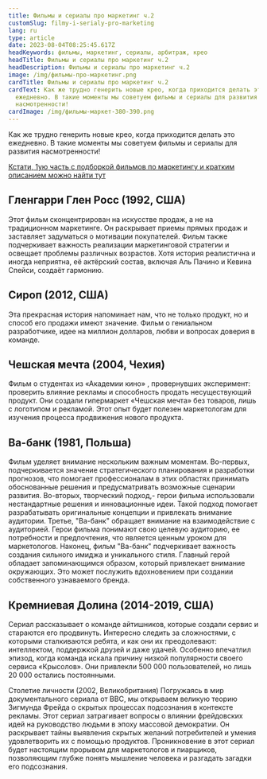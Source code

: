 ```yaml
---
title: Фильмы и сериалы про маркетинг ч.2
customSlug: filmy-i-serialy-pro-marketing
lang: ru
type: article
date: 2023-08-04T08:25:45.617Z
headKeywords: фильмы, маркетинг, сериалы, арбитраж, крео
headTitle: Фильмы и сериалы про маркетинг ч.2
headDescription: Фильмы и сериалы про маркетинг ч.2
image: /img/фильмы-про-маркетинг.png
cardTitle: Фильмы и сериалы про маркетинг ч.2
cardText: Как же трудно генерить новые крео, когда приходится делать это
  ежедневно. В такие моменты мы советуем фильмы и сериалы для развития
  насмотренности!
cardImage: /img/фильмы-маркет-380-390.png
---
```

Как же трудно генерить новые крео, когда приходится делать это ежедневно. В такие моменты мы советуем фильмы и сериалы для развития насмотренности! 

[Кстати, 1ую часть с подборкой фильмов по маркетингу и кратким описанием можно найти тут ](https://trafflab.com/ru/blog/podborka-filmov-dlya-veb-masterov/)

## Гленгарри Глен Росс (1992, США) 

Этот фильм сконцентрирован на искусстве продаж, а не на традиционном маркетинге. Он раскрывает приемы прямых продаж и заставляет задуматься о мотивации покупателей. Фильм также подчеркивает важность реализации маркетинговой стратегии и освещает проблемы различных возрастов. Хотя история реалистична и иногда неприятна, её актёрский состав, включая Аль Пачино и Кевина Спейси, создаёт гармонию. 

## Сироп (2012, США) 

Эта прекрасная история напоминает нам, что не только продукт, но и способ его продажи имеют значение. Фильм о гениальном разработчике, идее на миллион долларов, любви и вопросах доверия в команде. 

## Чешская мечта (2004, Чехия)  

Фильм о студентах из «Академии кино» , провернувших эксперимент: проверить влияние рекламы и способность продать несуществующий продукт. Они создали гипермаркет «Чешская мечта» без товаров, лишь с логотипом и рекламой. Этот опыт будет полезен маркетологам для изучения процесса продвижения нового продукта. 

## Ва-банк (1981, Польша) 

Фильм уделяет внимание нескольким важным моментам. Во-первых, подчеркивается значение стратегического планирования и разработки прогнозов, что помогает профессионалам в этих областях принимать обоснованные решения и предусматривать возможные сценарии развития. Во-вторых, творческий подход,- герои фильма использовали нестандартные решения и инновационные идеи. Такой подход помогает разрабатывать оригинальные концепции и привлекать внимание аудитории. Третье, "Ва-банк" обращает внимание на взаимодействие с аудиторией. Герои фильма понимают свою целевую аудиторию, ее потребности и предпочтения, что является ценным уроком для маркетологов. Наконец, фильм "Ва-банк" подчеркивает важность создания сильного имиджа и уникального стиля. Главный герой обладает запоминающимся образом, который привлекает внимание окружающих. Это может послужить вдохновением при создании собственного узнаваемого бренда. 

## Кремниевая Долина (2014-2019, США) 

Сериал рассказывает о команде айтишников, которые создали сервис и стараются его продвинуть. Интересно следить за сложностями, с которыми сталкиваются ребята, и как они их преодолевают: интеллектом, поддержкой друзей и даже удачей. Особенно впечатлил эпизод, когда команда искала причину низкой популярности своего сервиса «Крысолов». Они привлекли 500 000 пользователей, но лишь 20 000 остались постоянными. 

Столетие личности (2002, Великобритания) Погружаясь в мир документального сериала от BBC, мы открываем великую теорию Зигмунда Фрейда о скрытых процессах подсознания в контексте рекламы. Этот сериал затрагивает вопросы о влиянии фрейдовских идей на руководство людьми в эпоху массовой демократии. Он раскрывает тайны выявления скрытых желаний потребителей и умения удовлетворить их с помощью продуктов. Проникновение в этот сериал будет настоящим прорывом для маркетологов и пиарщиков, позволяющим глубже понять мышление человека и разгадать загадки его подсознания.